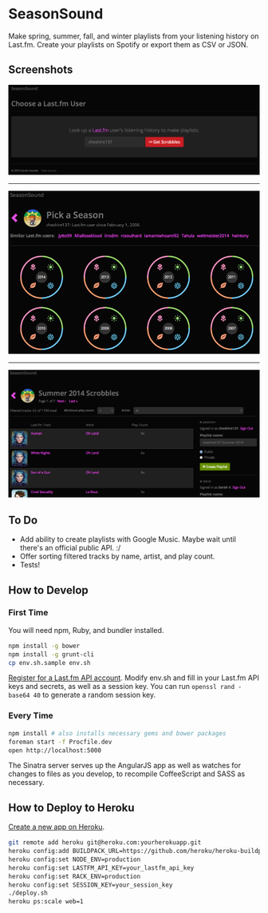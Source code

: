 # SeasonSound

Make spring, summer, fall, and winter playlists from your listening history on Last.fm. Create your playlists on Spotify or export them as CSV or JSON.

## Screenshots

![Last.fm user choice](https://raw.githubusercontent.com/cheshire137/seasonal-playlister/master/screenshot0.png)

----

![Year and season choice](https://raw.githubusercontent.com/cheshire137/seasonal-playlister/master/screenshot1.png)

----

![Playlist creation](https://raw.githubusercontent.com/cheshire137/seasonal-playlister/master/screenshot2.png)

## To Do

- Add ability to create playlists with Google Music. Maybe wait until there's an official public API. :/
- Offer sorting filtered tracks by name, artist, and play count.
- Tests!

## How to Develop

### First Time

You will need npm, Ruby, and bundler installed.

```bash
npm install -g bower
npm install -g grunt-cli
cp env.sh.sample env.sh
```

[Register for a Last.fm API account](http://www.last.fm/api/account/create).
Modify env.sh and fill in your Last.fm API keys and secrets, as well as a session key.
You can run `openssl rand -base64 40` to generate a random session key.

### Every Time

```bash
npm install # also installs necessary gems and bower packages
foreman start -f Procfile.dev
open http://localhost:5000
```

The Sinatra server serves up the AngularJS app as well as watches for changes to
files as you develop, to recompile CoffeeScript and SASS as necessary.

## How to Deploy to Heroku

[Create a new app on Heroku](https://dashboard.heroku.com/apps).

```bash
git remote add heroku git@heroku.com:yourherokuapp.git
heroku config:add BUILDPACK_URL=https://github.com/heroku/heroku-buildpack-ruby.git
heroku config:set NODE_ENV=production
heroku config:set LASTFM_API_KEY=your_lastfm_api_key
heroku config:set RACK_ENV=production
heroku config:set SESSION_KEY=your_session_key
./deploy.sh
heroku ps:scale web=1
```
